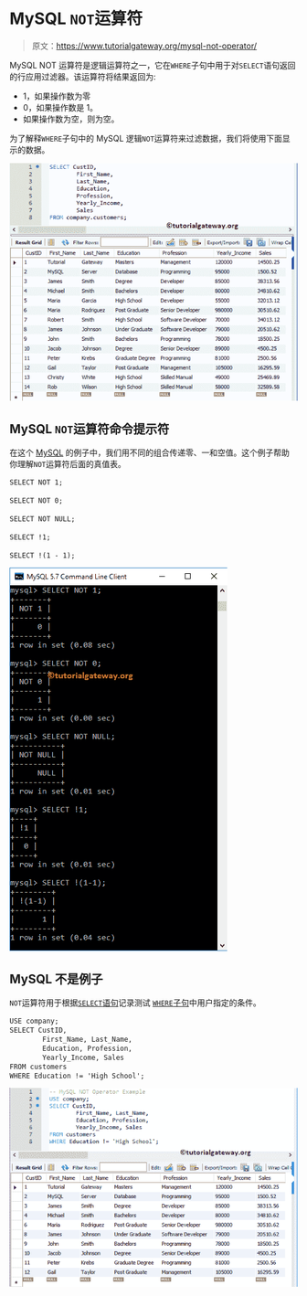 # MySQL `NOT`运算符

> 原文：<https://www.tutorialgateway.org/mysql-not-operator/>

MySQL NOT 运算符是逻辑运算符之一，它在`WHERE`子句中用于对`SELECT`语句返回的行应用过滤器。该运算符将结果返回为:

*   1，如果操作数为零
*   0，如果操作数是 1。
*   如果操作数为空，则为空。

为了解释`WHERE`子句中的 MySQL 逻辑`NOT`运算符来过滤数据，我们将使用下面显示的数据。

![MySQL NOT Operator 0](img/c5f77419016361ed26735ca0ddca8013.png)

## MySQL `NOT`运算符命令提示符

在这个 [MySQL](https://www.tutorialgateway.org/mysql-tutorial/) 的例子中，我们用不同的组合传递零、一和空值。这个例子帮助你理解`NOT`运算符后面的真值表。

```
SELECT NOT 1;

SELECT NOT 0;

SELECT NOT NULL;

SELECT !1;

SELECT !(1 - 1);

```

![MySQL NOT Operator Example 1](img/d7a803a1a86b8c3c878ecbf9be007cef.png)

## MySQL 不是例子

`NOT`运算符用于根据[`SELECT`语句](https://www.tutorialgateway.org/mysql-select-statement/)记录测试 [`WHERE`子句](https://www.tutorialgateway.org/mysql-where-clause/)中用户指定的条件。

```
USE company;
SELECT CustID,
		First_Name, Last_Name,
        Education, Profession,
        Yearly_Income, Sales
FROM customers
WHERE Education != 'High School';
```

![MySQL NOT Operator Example 2](img/91d787a743db0279387eb681ba509e0d.png)